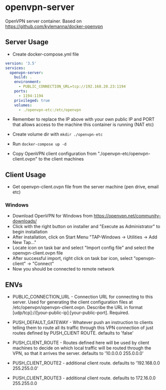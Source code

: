 # openvpn-server
OpenVPN server container. Based on https://github.com/kylemanna/docker-openvpn

## Server Usage

* Create docker-compose.yml file

```yml
version: '3.5'
services:
  openvpn-server:
    build: .
    environment:
      - PUBLIC_CONNECTION_URL=tcp://192.168.20.23:1194
    ports:
      - 1194:1194
    privileged: true
    volumes:
      - ./openvpn-etc:/etc/openvpn
```

* Remember to replace the IP above with your own public IP and PORT that allows access to the machine this container is running (NAT etc)

* Create volume dir with ```mkdir ./openvpn-etc```

* Run ```docker-compose up -d```

* Copy OpenVPN client configuration from "./openvpn-etc/openvpn-client.ovpn" to the client machines

## Client Usage

* Get openvpn-client.ovpn file from the server machine (pen drive, email etc)

### Windows

* Download OpenVPN for Windows from https://openvpn.net/community-downloads/
* Click with the right button on installer and "Execute as Administrator" to begin installation
* After installation, click on Start Menu "TAP-Windows -> Utilities -> Add New Tap..."
* Locate icon on task bar and select "Import config file" and select the openvpn-client.ovpn file
* After successful import, right click on task bar icon, select "openvpn-client" -> "Connect"
* Now you should be connected to remote network

## ENVs

* PUBLIC_CONNECTION_URL - Connection URL for connecting to this server. Used for generating the client configuration files at /etc/openvpn/openvpn-client.ovpn. Describe the URL in format [udp/tcp]://[your-public-ip]:[your-public-port]. Required.

* PUSH_DEFAULT_GATEWAY - Whatever push an instruction to clients telling them to route all its traffic through this VPN connection of just routes defined by PUSH_CLIENT ROUTE. defaults to 'false'

* PUSH_CLIENT_ROUTE - Routes defined here will be used by client machines to decide on which local traffic will be routed through the VPN, so that it arrives the server. defaults to '10.0.0.0 255.0.0.0'

* PUSH_CLIENT_ROUTE2 - additional client route. defaults to '192.168.0.0 255.255.0.0'

* PUSH_CLIENT_ROUTE3 - additional client route. defaults to 172.16.0.0 255.255.0.0
